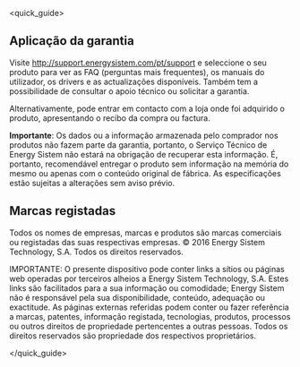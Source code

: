 <quick_guide>
## Aplicação da garantia
Visite http://support.energysistem.com/pt/support e seleccione o seu produto para ver as FAQ (perguntas mais frequentes), os manuais do utilizador, os drivers e as actualizações disponíveis. Também tem a possibilidade de  consultar o apoio técnico ou solicitar a garantia. 

Alternativamente, pode entrar em contacto com a loja onde foi adquirido o produto, apresentando o recibo da compra ou factura.

**Importante**: Os dados ou a informação armazenada pelo comprador nos produtos não fazem parte da garantia, portanto, o Serviço Técnico de Energy Sistem não estará na obrigação de recuperar esta informação. É, portanto, recomendável entregar o produto sem informação na memória do mesmo ou apenas com o conteúdo original de fábrica.
As especificações estão sujeitas a alterações sem aviso prévio.

## Marcas registadas
Todos os nomes de empresas, marcas e produtos são marcas comerciais ou registadas das suas respectivas empresas.
© 2016 Energy Sistem Technology, S.A. Todos os direitos reservados.

IMPORTANTE: O presente dispositivo pode conter links a sítios ou páginas web operadas por terceiros alheios a Energy Sistem Technology, S.A. Estes links são facilitados para a sua informação ou comodidade; Energy Sistem não é responsável pela sua disponibilidade, conteúdo, adequação ou exactitude. As páginas externas referidas podem conter ou fazer referência a marcas, patentes, informação registada, tecnologias, produtos, processos ou outros direitos de propriedade pertencentes a outras pessoas. Todos os direitos reservados são propriedade dos respectivos proprietários.

</quick_guide>
